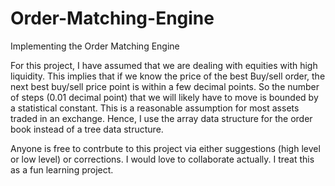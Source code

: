 # Order-Matching-Engine
Implementing the Order Matching Engine

For this project, I have assumed that we are dealing with equities with high liquidity.
This implies that if we know the price of the best Buy/sell order, the next best buy/sell price point is within a few decimal points.
So the number of steps (0.01 decimal point) that we will likely have to move is bounded by a statistical constant. This is a reasonable
assumption for most assets traded in an exchange. Hence, I use the array data structure for the order book instead of a tree data structure.

Anyone is free to contrbute to this project via either suggestions (high level or low level) or corrections. I would love to collaborate actually.
I treat this as a fun learning project. 
